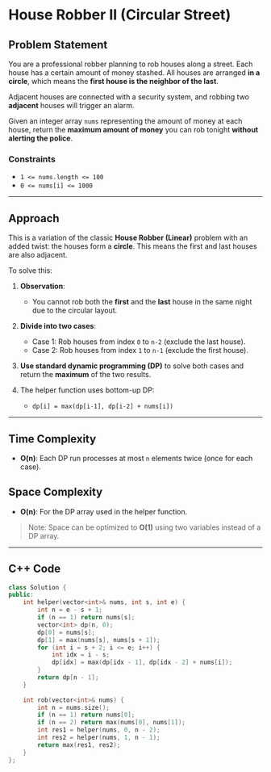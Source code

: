 # House Robber II (Circular Street)

## Problem Statement

You are a professional robber planning to rob houses along a street. Each house has a certain amount of money stashed. All houses are arranged **in a circle**, which means the **first house is the neighbor of the last**.

Adjacent houses are connected with a security system, and robbing two **adjacent** houses will trigger an alarm.

Given an integer array `nums` representing the amount of money at each house, return the **maximum amount of money** you can rob tonight **without alerting the police**.

### Constraints

- `1 <= nums.length <= 100`
- `0 <= nums[i] <= 1000`

---

## Approach

This is a variation of the classic **House Robber (Linear)** problem with an added twist: the houses form a **circle**. This means the first and last houses are also adjacent.

To solve this:

1. **Observation**:
   - You cannot rob both the **first** and the **last** house in the same night due to the circular layout.
   
2. **Divide into two cases**:
   - Case 1: Rob houses from index `0` to `n-2` (exclude the last house).
   - Case 2: Rob houses from index `1` to `n-1` (exclude the first house).

3. **Use standard dynamic programming (DP)** to solve both cases and return the **maximum** of the two results.

4. The helper function uses bottom-up DP:
   - `dp[i] = max(dp[i-1], dp[i-2] + nums[i])`

---

## Time Complexity

- **O(n)**: Each DP run processes at most `n` elements twice (once for each case).

## Space Complexity

- **O(n)**: For the DP array used in the helper function.

> Note: Space can be optimized to **O(1)** using two variables instead of a DP array.

---

## C++ Code

```cpp
class Solution {
public:
    int helper(vector<int>& nums, int s, int e) {
        int n = e - s + 1;
        if (n == 1) return nums[s];
        vector<int> dp(n, 0);
        dp[0] = nums[s];
        dp[1] = max(nums[s], nums[s + 1]);
        for (int i = s + 2; i <= e; i++) {
            int idx = i - s;
            dp[idx] = max(dp[idx - 1], dp[idx - 2] + nums[i]);
        }
        return dp[n - 1];
    }
    
    int rob(vector<int>& nums) {
        int n = nums.size();
        if (n == 1) return nums[0];
        if (n == 2) return max(nums[0], nums[1]);
        int res1 = helper(nums, 0, n - 2);
        int res2 = helper(nums, 1, n - 1);
        return max(res1, res2);
    }
};
